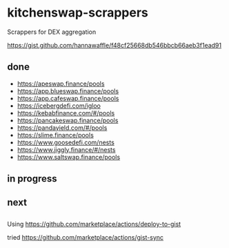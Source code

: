 # kitchenswap-scrappers

Scrappers for DEX aggregation

https://gist.github.com/hannawaffle/f48cf25668db546bbcb66aeb3f1ead91

## done
- https://apeswap.finance/pools
- https://app.blueswap.finance/pools
- https://app.cafeswap.finance/pools
- https://icebergdefi.com/igloo
- https://kebabfinance.com/#/pools
- https://pancakeswap.finance/pools
- https://pandayield.com/#/pools
- https://slime.finance/pools
- https://www.goosedefi.com/nests
- https://www.jiggly.finance/#/nests
- https://www.saltswap.finance/pools

## in progress

## next


##
Using https://github.com/marketplace/actions/deploy-to-gist

tried https://github.com/marketplace/actions/gist-sync
